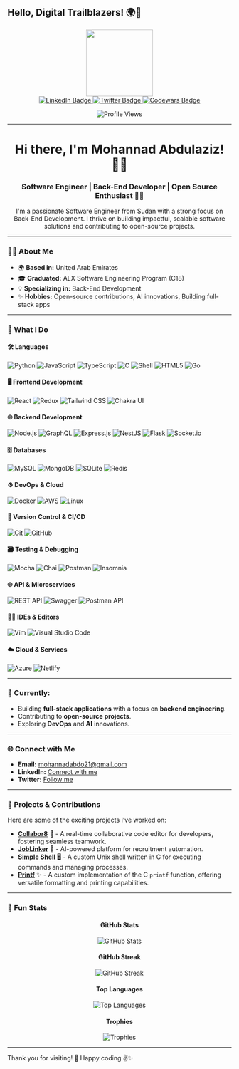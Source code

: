 ## Hello, Digital Trailblazers! 🌍🚀

<div align="center">
  <img src="https://media.giphy.com/media/R03zWv5p1oNSQd91EP/giphy.gif" width="150"/>
</div>

<div align="center">
  <a href="https://www.linkedin.com/in/mohannad-abdul-aziz-babeker/">
    <img src="https://img.shields.io/badge/LinkedIn-blue?style=for-the-badge&logo=linkedin&logoColor=white" alt="LinkedIn Badge"/>
  </a>
  <a href="https://twitter.com/mohanad_abdo21">
    <img src="https://img.shields.io/badge/Twitter-blue?style=for-the-badge&logo=twitter&logoColor=white" alt="Twitter Badge"/>
  </a>
  <a href="https://www.codewars.com/users/Mohabdo21">
    <img src="https://img.shields.io/badge/Codewars-red?style=for-the-badge&logo=codewars&logoColor=white" alt="Codewars Badge"/>
  </a>
</div>

<p align="center">
  <img src="https://komarev.com/ghpvc/?username=Mhabdo21&style=flat-square&color=blue" alt="Profile Views"/>
</p>

---

<h1 align="center">Hi there, I'm Mohannad Abdulaziz! 👨‍💻</h1>
<h3 align="center">Software Engineer | Back-End Developer | Open Source Enthusiast 🌱✨</h3>

<p align="center">
I'm a passionate Software Engineer from Sudan with a strong focus on Back-End Development. I thrive on building impactful, scalable software solutions and contributing to open-source projects.
</p>

---

### 👨‍💻 About Me

- 🌍 **Based in:** United Arab Emirates
- 🎓 **Graduated:** ALX Software Engineering Program (C18)
- 💡 **Specializing in:** Back-End Development
- ✨ **Hobbies:** Open-source contributions, AI innovations, Building full-stack apps

---

### 💼 What I Do

#### 🛠️ Languages

  ![Python](https://img.shields.io/badge/Python-3670A0?style=for-the-badge&logo=python&logoColor=white)
  ![JavaScript](https://img.shields.io/badge/JavaScript-F7DF1E?style=for-the-badge&logo=javascript&logoColor=black)
  ![TypeScript](https://img.shields.io/badge/TypeScript-007ACC?style=for-the-badge&logo=typescript&logoColor=white)
  ![C](https://img.shields.io/badge/C-00599C?style=for-the-badge&logo=c&logoColor=white)
  ![Shell](https://img.shields.io/badge/Shell_Script-121011?style=for-the-badge&logo=gnu-bash&logoColor=white)
  ![HTML5](https://img.shields.io/badge/HTML5-E34F26?style=for-the-badge&logo=html5&logoColor=white)
  ![Go](https://img.shields.io/badge/Go-00ADD8?style=for-the-badge&logo=go&logoColor=white)

#### 🖥️ Frontend Development

  ![React](https://img.shields.io/badge/React-61DAFB?style=for-the-badge&logo=react&logoColor=black)
  ![Redux](https://img.shields.io/badge/Redux-764ABC?style=for-the-badge&logo=redux&logoColor=white)
  ![Tailwind CSS](https://img.shields.io/badge/Tailwind%20CSS-06B6D4?style=for-the-badge&logo=tailwind-css&logoColor=white)
  ![Chakra UI](https://img.shields.io/badge/Chakra%20UI-319795?style=for-the-badge&logo=chakraui&logoColor=white)

#### 🌐 Backend Development

  ![Node.js](https://img.shields.io/badge/Node.js-339933?style=for-the-badge&logo=nodedotjs&logoColor=white)
  ![GraphQL](https://img.shields.io/badge/GraphQL-E10098?style=for-the-badge&logo=graphql&logoColor=white)
  ![Express.js](https://img.shields.io/badge/Express.js-000000?style=for-the-badge&logo=express&logoColor=white)
  ![NestJS](https://img.shields.io/badge/NestJS-E0234E?style=for-the-badge&logo=nestjs&logoColor=white)
  ![Flask](https://img.shields.io/badge/Flask-000000?style=for-the-badge&logo=flask&logoColor=white)
  ![Socket.io](https://img.shields.io/badge/Socket.io-010101?style=for-the-badge&logo=socketdotio&logoColor=white)

#### 🗄️ Databases

  ![MySQL](https://img.shields.io/badge/MySQL-4479A1?style=for-the-badge&logo=mysql&logoColor=white)
  ![MongoDB](https://img.shields.io/badge/MongoDB-47A248?style=for-the-badge&logo=mongodb&logoColor=white)
  ![SQLite](https://img.shields.io/badge/SQLite-003B57?style=for-the-badge&logo=sqlite&logoColor=white)
  ![Redis](https://img.shields.io/badge/Redis-DC382D?style=for-the-badge&logo=redis&logoColor=white)

#### ⚙️ DevOps & Cloud

  ![Docker](https://img.shields.io/badge/Docker-2496ED?style=for-the-badge&logo=docker&logoColor=white)
  ![AWS](https://img.shields.io/badge/Amazon%20AWS-232F3E?style=for-the-badge&logo=amazon-aws&logoColor=white)
  ![Linux](https://img.shields.io/badge/Linux-FCC624?style=for-the-badge&logo=linux&logoColor=black)

#### 🚀 Version Control & CI/CD

  ![Git](https://img.shields.io/badge/Git-F05032?style=for-the-badge&logo=git&logoColor=white)
  ![GitHub](https://img.shields.io/badge/GitHub-181717?style=for-the-badge&logo=github&logoColor=white)

#### 🗃️ Testing & Debugging

  ![Mocha](https://img.shields.io/badge/Mocha-8D6748?style=for-the-badge&logo=mocha&logoColor=white)
  ![Chai](https://img.shields.io/badge/Chai-A30701?style=for-the-badge&logo=chai&logoColor=white)
  ![Postman](https://img.shields.io/badge/Postman-FF6C37?style=for-the-badge&logo=postman&logoColor=white)
  ![Insomnia](https://img.shields.io/badge/Insomnia-5849BE?style=for-the-badge&logo=insomnia&logoColor=white)

#### 🌐 API & Microservices

  ![REST API](https://img.shields.io/badge/REST%20API-FF5733?style=for-the-badge)
  ![Swagger](https://img.shields.io/badge/Swagger-85EA2D?style=for-the-badge&logo=swagger&logoColor=black)
  ![Postman API](https://img.shields.io/badge/Postman-FF6C37?style=for-the-badge&logo=postman&logoColor=white)

#### 🧑‍💻 IDEs & Editors

  ![Vim](https://img.shields.io/badge/Vim-019733?style=for-the-badge&logo=vim&logoColor=white)
  ![Visual Studio Code](https://img.shields.io/badge/VS%20Code-0078D4?style=for-the-badge&logo=visualstudiocode&logoColor=white)


#### ☁️ Cloud & Services

  ![Azure](https://img.shields.io/badge/Microsoft%20Azure-0078D4?style=for-the-badge&logo=microsoftazure&logoColor=white)
  ![Netlify](https://img.shields.io/badge/Netlify-00C7B7?style=for-the-badge&logo=netlify&logoColor=white)

---

### 🔭 Currently:

- Building **full-stack applications** with a focus on **backend engineering**.
- Contributing to **open-source projects**.
- Exploring **DevOps** and **AI** innovations.

---

### 🌐 Connect with Me

- **Email:** [mohannadabdo21@gmail.com](mailto:mohannadabdo21@gmail.com)
- **LinkedIn:** [Connect with me](https://www.linkedin.com/in/mohannad-abdul-aziz-babeker/)
- **Twitter:** [Follow me](https://twitter.com/mohanad_abdo21)

---

### 🚀 Projects & Contributions

Here are some of the exciting projects I’ve worked on:

- [**Collabor8**](https://github.com/reunicorn1/collabor8) 🎨 - A real-time collaborative code editor for developers, fostering seamless teamwork.
- [**JobLinker**](https://github.com/Abdallah-Abdelrahman/Job-linker) 💼 - AI-powered platform for recruitment automation.
- [**Simple Shell**](https://github.com/Sarokhalid/simple_shell) 🖥️ - A custom Unix shell written in C for executing commands and managing processes.
- [**Printf**](https://github.com/Mohabdo21/printf) ✨ - A custom implementation of the C `printf` function, offering versatile formatting and printing capabilities.

---

### 🔗 Fun Stats

<div align="center">

  <h4>GitHub Stats</h4>
  <img src="https://github-readme-stats.vercel.app/api?username=Mohabdo21&show_icons=true&theme=radical" alt="GitHub Stats" />

  <h4>GitHub Streak</h4>
  <img src="https://github-readme-streak-stats.herokuapp.com/?user=Mohabdo21&theme=radical" alt="GitHub Streak" />

  <h4>Top Languages</h4>
  <img src="https://github-readme-stats.vercel.app/api/top-langs/?username=Mohabdo21&layout=compact&theme=radical" alt="Top Languages" />

  <h4>Trophies</h4>
  <img src="https://github-profile-trophy.vercel.app/?username=Mohabdo21&theme=radical" alt="Trophies" />

</div>

---

Thank you for visiting! 🙏 Happy coding ✌️✨
